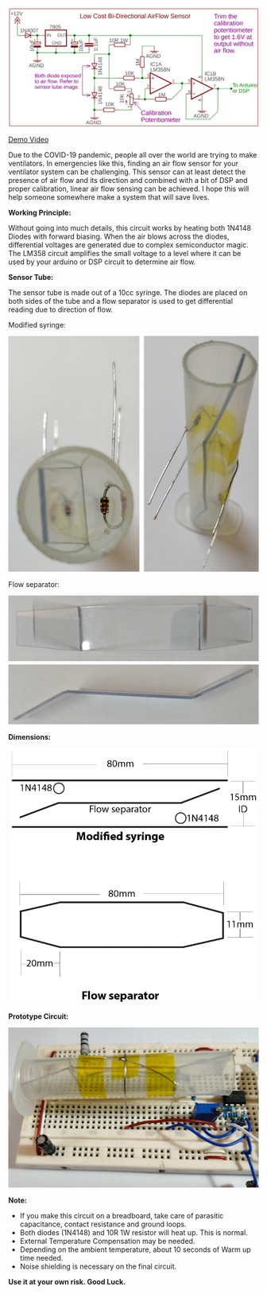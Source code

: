 ![alt_text](images/sch_1.png "image_tooltip")


[Demo Video](https://www.youtube.com/watch?v=aSJlc7u3Vi4)

Due to the COVID-19 pandemic, people all over the world are trying to make ventilators. In emergencies like this, finding an air flow sensor for your ventilator system can be challenging. This sensor can at least detect the presence of air flow and its direction and combined with a bit of DSP and proper calibration, linear air flow sensing can be achieved. I hope this will help someone somewhere make a system that will save lives.

**Working Principle:**

Without going into much details, this circuit works by heating both 1N4148 Diodes with forward biasing. When the air blows across the diodes, differential voltages are generated due to complex semiconductor magic. The LM358 circuit amplifies the small voltage to a level where it can be used by your arduino or DSP circuit to determine air flow.

**Sensor Tube:**

The sensor tube is made out of a 10cc syringe. The diodes are placed on both sides of the tube and a flow separator is used to get differential reading due to direction of flow.

Modified syringe:

![alt_text](images/img_1.jpg "image_tooltip")


Flow separator:

![alt_text](images/img_2.jpg "image_tooltip")


**Dimensions:**

![alt_text](images/draw_1.png "image_tooltip")


**Prototype Circuit:**

![alt_text](images/img_3.jpg "image_tooltip")


**Note:**



*   If you make this circuit on a breadboard, take care of parasitic capacitance, contact resistance and ground loops.
*   Both diodes (1N4148) and 10R 1W resistor will heat up. This is normal.
*   External Temperature Compensation may be needed.
*   Depending on the ambient temperature, about 10 seconds of Warm up time needed.
*   Noise shielding is necessary on the final circuit.

**Use it at your own risk. Good Luck.**
